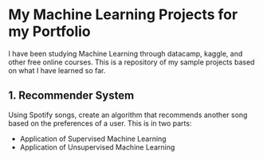 # My Machine Learning Projects for my Portfolio

I have been studying Machine Learning through datacamp, kaggle, and other free online courses. This is a repository of my sample projects based on what I have learned so far.

## 1. Recommender System
Using Spotify songs, create an algorithm that recommends another song based on the preferences of a user. 
This is in two parts:
- Application of Supervised Machine Learning
- Application of Unsupervised Machine Learning
